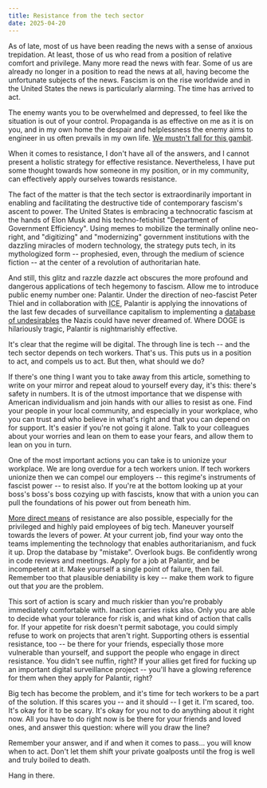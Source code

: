 ```yaml
---
title: Resistance from the tech sector
date: 2025-04-20
---
```


As of late, most of us have been reading the news with a sense of anxious
trepidation. At least, those of us who read from a position of relative comfort
and privilege. Many more read the news with fear. Some of us are already no
longer in a position to read the news at all, having become the unfortunate
subjects of the news. Fascism is on the rise worldwide and in the United States
the news is particularly alarming. The time has arrived to act.

The enemy wants you to be overwhelmed and depressed, to feel like the situation
is out of your control. Propaganda is as effective on me as it is on you, and in
my own home the despair and helplessness the enemy aims to engineer in us often
prevails in my own life. [We mustn't fall for this gambit][0].

[0]: https://archive.org/details/0022_Dont_Be_a_Sucker_22_33_53_00

When it comes to resistance, I don't have all of the answers, and I cannot
present a holistic strategy for effective resistance.  Nevertheless, I have put
some thought towards how someone in my position, or in my community, can
effectively apply ourselves towards resistance.

The fact of the matter is that the tech sector is extraordinarily important in
enabling and facilitating the destructive tide of contemporary fascism's ascent
to power. The United States is embracing a technocratic fascism at the hands of
Elon Musk and his techno-fetishist "Department of Government Efficiency". Using
memes to mobilize the terminally online neo-right, and "digitizing" and
"modernizing" government institutions with the dazzling miracles of modern
technology, the strategy puts tech, in its mythologized form -- prophesied,
even, through the medium of science fiction -- at the center of a revolution of
authoritarian hate.

And still, this glitz and razzle dazzle act obscures the more profound and
dangerous applications of tech hegemony to fascism. Allow me to introduce public
enemy number one: Palantir. Under the direction of neo-fascist Peter Thiel and
in collaboration with <abbr title="Immigrations and Customs Enforcement">ICE</abbr>,
Palantir is applying the innovations of the last few decades of surveillance
capitalism to implementing a [database of undesirables][ice database] the Nazis
could have never dreamed of. Where DOGE is hilariously tragic, Palantir is
nightmarishly effective.

[ice database]: https://www.404media.co/ice-plans-central-database-of-health-labor-housing-agency-data-to-find-targets/

It's clear that the regime will be digital. The through line is tech -- and the
tech sector depends on tech workers. That's us. This puts us in a position to
act, and compels us to act. But then, what should we do?

If there's one thing I want you to take away from this article, something to
write on your mirror and repeat aloud to yourself every day, it's this: there's
safety in numbers. It is of the utmost importance that we dispense with American
individualism and join hands with our allies to resist as one. Find your people
in your local community, and especially in your workplace, who you can trust and
who believe in what's right and that you can depend on for support. It's easier
if you're not going it alone. Talk to your colleagues about your worries and
lean on them to ease your fears, and allow them to lean on you in turn.

One of the most important actions you can take is to unionize your workplace. We
are long overdue for a tech workers union. If tech workers unionize then we can
compel our employers -- this regime's instruments of fascist power -- to resist
also. If you're at the bottom looking up at your boss's boss's boss cozying up
with fascists, know that with a union you can pull the foundations of his power
out from beneath him.

[More direct means][ssm] of resistance are also possible, especially for
the privileged and highly paid employees of big tech. Maneuver yourself towards
the levers of power. At your current job, find your way onto the teams
implementing the technology that enables authoritarianism, and fuck it up. Drop
the database by "mistake". Overlook bugs. Be confidently wrong in code reviews
and meetings. Apply for a job at Palantir, and be incompetent at it. Make
yourself a single point of failure, then fail. Remember too that plausible
deniability is key -- make them work to figure out that *you* are the problem.

[ssm]: https://www.gutenberg.org/ebooks/26184

This sort of action is scary and much riskier than you're probably immediately
comfortable with. Inaction carries risks also. Only you are able to decide what
your tolerance for risk is, and what kind of action that calls for. If your
appetite for risk doesn't permit sabotage, you could simply refuse to work on
projects that aren't right. Supporting others is essential resistance, too -- be
there for your friends, especially those more vulnerable than yourself, and
support the people who engage in direct resistance. You didn't see nuffin,
right? If your allies get fired for fucking up an important digital surveillance
project -- you'll have a glowing reference for them when they apply for
Palantir, right?

Big tech has become the problem, and it's time for tech workers to be a part of
the solution. If this scares you -- and it should -- I get it. I'm scared, too.
It's okay for it to be scary. It's okay for you not to do anything about it
right now. All you have to do right now is be there for your friends and loved
ones, and answer this question: where will you draw the line?

Remember your answer, and if and when it comes to pass... you will know when to
act. Don't let them shift your private goalposts until the frog is well and
truly boiled to death.

Hang in there.
